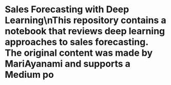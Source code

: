 # Sales Forecasting with Deep Learning\nThis repository contains a notebook that reviews deep learning approaches to sales forecasting. The original content was made by MariAyanami and supports a Medium po